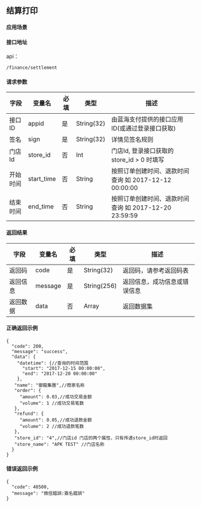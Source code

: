 ## 结算打印

#### 应用场景


#### 接口地址

api：

```
/finance/settlement
```

#### 请求参数

字段|变量名|必填|类型|描述
----|----|----|----|----
接口ID|appid|是|String(32)|由蓝海支付提供的接口应用ID(或通过登录接口获取)
签名|sign|是|String(32)|详情见签名规则
门店Id|store_id|否|Int|门店Id, 登录接口获取的store_id > 0 时填写
开始时间|start_time|否|String|按照订单创建时间、退款时间查询 如 2017-12-12 00:00:00
结束时间|end_time|否|String|按照订单创建时间、退款时间查询 如 2017-12-20 23:59:59


#### 返回结果

字段|变量名|必填|类型|描述
----|----|----|----|----
返回码|code|是|String(32)|返回码，请参考返回码表
返回信息|message|是|String(256)|返回信息，成功信息或错误信息
返回数据|data|否|Array|返回数据集


#### 正确返回示例

```
{
  "code": 200,
  "message": "success",
  "data": {
    "datetime": {//查询的时间范围
      "start": "2017-12-15 00:00:00",
      "end": "2017-12-20 00:00:00"
    },
   "name": "御龍集團",//商家名称
   "order": {
     "amount": 0.03,//成功交易金额
     "volume": 1 //成功交易笔数
   },
   "refund": {
     "amount": 0.05,//成功退款金额
     "volume": 2 //成功退款笔数
   },
   "store_id": "4",//门店id 门店的两个属性，只有传递store_id时返回
   "store_name": "APK TEST" //门店名称
  }
}
```


#### 错误返回示例

```
{
  "code": 40500,
  "message": "微信錯誤:簽名錯誤"
}

```


